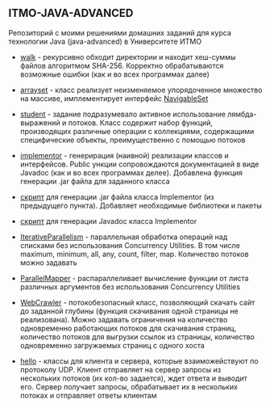## ITMO-JAVA-ADVANCED
Репозиторий с моими решениями домашних заданий для курса технологии Java (java-advanced) в Университете ИТМО

+ [walk](java-solutions/info/kgeorgiy/ja/kasatov/walk) - рекурсивно обходит директории и находит хеш-суммы файлов алгоритмом SHA-256. Корректно обрабатываются возможные ошибки (как и во всех программах далее)

+ [arrayset](java-solutions/info/kgeorgiy/ja/kasatov/arrayset/ArraySet.java) - класс реализует неизменяемое упорядоченное множество на массиве, имплементирует интерфейс [NavigableSet](https://docs.oracle.com/en/java/javase/19/docs/api/java.base/java/util/NavigableSet.html)

+ [student](java-solutions/info/kgeorgiy/ja/kasatov/student/StudentDB.java) - задание подразумевало активное использование лямбда-выражений и потоков. Класс содержит набор функций, производящих различные операции с коллекциями, содержащими специфические объекты, преимущественно с помощью потоков

+ [implementor](java-solutions/info/kgeorgiy/ja/kasatov/implementor/Implementor.java) - генерирация (наивной) реализации классов и интерфейсов. Public ункции сопровождаются документацией в виде Javadoc (как и во всех программах делее). Добавлена функция генерации .jar файла для заданного класса

+ [скрипт](generate_jar.bash) для генерации .jar файла класса Implementor (из предыдущего пункта). Добавляет необходимые библиотеки и пакеты

+ [скрипт](generate_javadoc.bash) для генерации Javadoc класса Implementor

+ [IterativeParallelism](java-solutions/info/kgeorgiy/ja/kasatov/concurrent/IterativeParallelism.java) - параллельная обработка операций над списками без использования Concurrency Utilities. В том числе maximum, minimum, all, any, count, filter, map. Количество потоков можно задавать

+ [ParallelMapper](java-solutions/info/kgeorgiy/ja/kasatov/concurrent/ParallelMapperImpl.java) - распараллеливает вычисление функции от листа различных аргументов без использования Concurrency Utilities

+ [WebCrawler](java-solutions/info/kgeorgiy/ja/kasatov/crawler/WebCrawler.java) - потокобезопасный класс, позволяющий скачать сайт до заданной глубины (функция скачивания одной страницы не реализована). Можно задавать ограничения на количество одновременно работающих потоков для скачивания страниц, количество потоков для выгрузки ссылок из страницы, количество одновременно загружаемых страниц с одного хоста

+ [hello](java-solutions/info/kgeorgiy/ja/kasatov/hello) - классы для клиента и сервера, которые взаиможействуют по протоколу UDP. Клиент отправляет на сервер запросы из нескольких потоков (их кол-во задается), ждет ответа и выводит его. Сервер получает запросы, обрабатывает их в нескольких потоках и отправляет ответы клиентам

